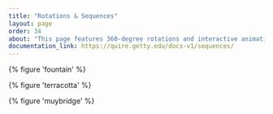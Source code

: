 ```yaml
---
title: "Rotations & Sequences"
layout: page
order: 34
about: "This page features 360-degree rotations and interactive animations inside the figure modal, using the `{% figure %}` shortcode. Sequences of static images are defined in `figures.yaml` to create these click-and-drag interactives."
documentation_link: https://quire.getty.edu/docs-v1/sequences/
---
```


{% figure 'fountain' %}

{% figure 'terracotta' %}

{% figure 'muybridge' %}